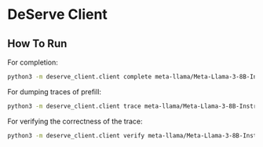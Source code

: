 # DeServe Client

## How To Run

For completion: 
```bash
python3 -m deserve_client.client complete meta-llama/Meta-Llama-3-8B-Instruct "Here is a text prompt."
```

For dumping traces of prefill: 
```bash 
python3 -m deserve_client.client trace meta-llama/Meta-Llama-3-8B-Instruct "Here is a text prompt."
```

For verifying the correctness of the trace: 
```bash
python3 -m deserve_client.client verify meta-llama/Meta-Llama-3-8B-Instruct "Here is a text prompt."
```
